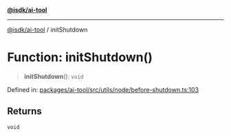 [**@isdk/ai-tool**](../README.md)

***

[@isdk/ai-tool](../globals.md) / initShutdown

# Function: initShutdown()

> **initShutdown**(): `void`

Defined in: [packages/ai-tool/src/utils/node/before-shutdown.ts:103](https://github.com/isdk/ai-tool.js/blob/79d5773fa454dc7789b1291b1ebd73e4c1b93154/src/utils/node/before-shutdown.ts#L103)

## Returns

`void`
